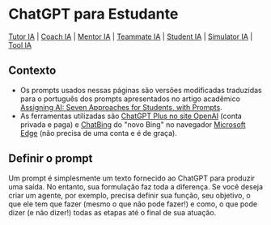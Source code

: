 # ChatGPT para Estudante

[Tutor IA](tutoria.md) | [Coach IA](coachia.md) | [Mentor IA](mentoria.md) | [Teammate IA](teammateia.md) | [Student IA](studentia.md) | [Simulator IA](simulatoria.md) | [Tool IA](toolia.md)

## Contexto

- Os prompts usados ​​nessas páginas são versões modificadas traduzidas para o português dos prompts apresentados no artigo acadêmico [Assigning AI: Seven Approaches for Students, with Prompts](https://papers.ssrn.com/sol3/papers.cfm?abstract_id=4475995).
- As ferramentas utilizadas são [ChatGPT Plus no site OpenAI](https://chat.openai.com/) (conta privada e paga) e [ChatBing](https://www.bing.com/search?q=Bing+AI&showconv=1&FORM=hpcodx) do "novo Bing" no navegador [Microsoft Edge](https://www.microsoft.com/pt-br/edge/) (não precisa de uma conta e é de graça).

## Definir o prompt

Um prompt é simplesmente um texto fornecido ao ChatGPT para produzir uma saída. No entanto, sua formulação faz toda a diferença. Se você deseja criar um agente, por exemplo, precisa definir sua função, seu objetivo, o que ele tem que fazer (mesmo o que não pode fazer!) e como, o que pode dizer (e não dizer!) todas as etapas até o final de sua atuação.
